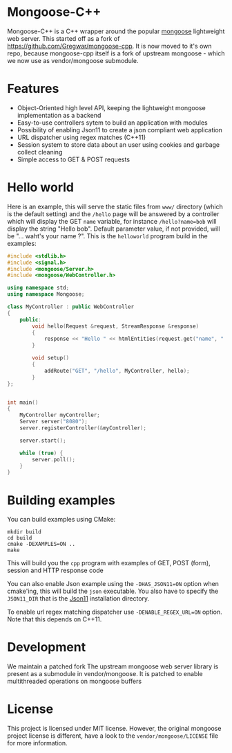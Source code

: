 # Mongoose-C++

Mongoose-C++ is a C++ wrapper around the popular [mongoose](https://github.com/cesanta/mongoose/)
lightweight web server. This started off as a fork of https://github.com/Gregwar/mongoose-cpp. It is now moved to it's own repo, because mongoose-cpp itself is a fork of upstream mongoose - which we now use as vendor/mongoose submodule.

# Features

- Object-Oriented high level API, keeping the lightweight mongoose implementation
  as a backend
- Easy-to-use controllers sytem to build an application with modules
- Possibility of enabling Json11 to create a json compliant web application
- URL dispatcher using regex matches (C++11)
- Session system to store data about an user using cookies and garbage collect cleaning
- Simple access to GET & POST requests

# Hello world

Here is an example, this will serve the static files from `www/` directory (which
is the default setting) and the `/hello` page will be answered by a controller which
will display the GET `name` variable, for instance `/hello?name=bob` will display
the string "Hello bob". Default parameter value, if not provided, will be
"... waht's your name ?". This is the `helloworld` program build in the examples:

```c++
#include <stdlib.h>
#include <signal.h>
#include <mongoose/Server.h>
#include <mongoose/WebController.h>

using namespace std;
using namespace Mongoose;

class MyController : public WebController
{
    public: 
        void hello(Request &request, StreamResponse &response)
        {
            response << "Hello " << htmlEntities(request.get("name", "... what's your name ?")) << endl;
        }

        void setup()
        {
            addRoute("GET", "/hello", MyController, hello);
        }
};


int main()
{
    MyController myController;
    Server server("8080");
    server.registerController(&myController);

    server.start(); 

    while (true) {
        server.poll();
    }
}
```

# Building examples

You can build examples using CMake:

```
mkdir build
cd build
cmake -DEXAMPLES=ON ..
make
```

This will build you the `cpp` program with examples of GET, POST (form), session and 
HTTP response code

You can also enable Json example using the `-DHAS_JSON11=ON` option when cmake'ing,
this will build the `json` executable. You also have to specify the `JSON11_DIR` that is the [Json11](https://github.com/dropbox/json11) installation directory.


To enable url regex matching dispatcher use `-DENABLE_REGEX_URL=ON` option.
Note that this depends on C++11.

# Development

We maintain a patched fork The upstream mongoose web server library is present as a submodule in vendor/mongoose.
It is patched to enable multithreaded operations on mongoose buffers

# License

This project is licensed under MIT license.
However, the original mongoose project license is different, have a look to the
`vendor/mongoose/LICENSE` file for more information.
